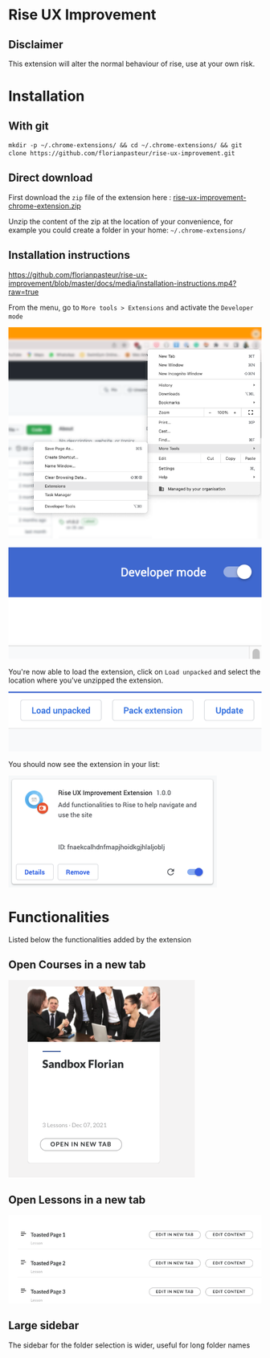 # Rise UX Improvement

## Disclaimer

This extension will alter the normal behaviour of rise, use at your own risk. 

# Installation

## With git

```
mkdir -p ~/.chrome-extensions/ && cd ~/.chrome-extensions/ && git clone https://github.com/florianpasteur/rise-ux-improvement.git
```

## Direct download

First download the `zip` file of the extension here : [rise-ux-improvement-chrome-extension.zip](https://github.com/florianpasteur/rise-ux-improvement/archive/refs/heads/master.zip)

Unzip the content of the zip at the location of your convenience, for example you could create a folder in your home: `~/.chrome-extensions/`

## Installation instructions

https://github.com/florianpasteur/rise-ux-improvement/blob/master/docs/media/installation-instructions.mp4?raw=true

From the menu, go to `More tools > Extensions` and activate the `Developer mode`

![Extensions](./docs/media/extension-menu-chrome.png)

![Developer Mode button](./docs/media/developer-mode.png)

You're now able to load the extension, click on `Load unpacked` and select the location where you've unzipped the extension.

![Load unpacked button](./docs/media/load-extension-options.png)

You should now see the extension in your list:

![Extension preview in list](./docs/media/extension-preview-list.png)


# Functionalities

Listed below the functionalities added by the extension

## Open Courses in a new tab

![Open course in a new tab](./docs/media/open-course-new-tab.png)

## Open Lessons in a new tab

![Open lessons in a new tab](./docs/media/open-lesson-new-tab-preview.png)

## Large sidebar

The sidebar for the folder selection is wider, useful for long folder names

